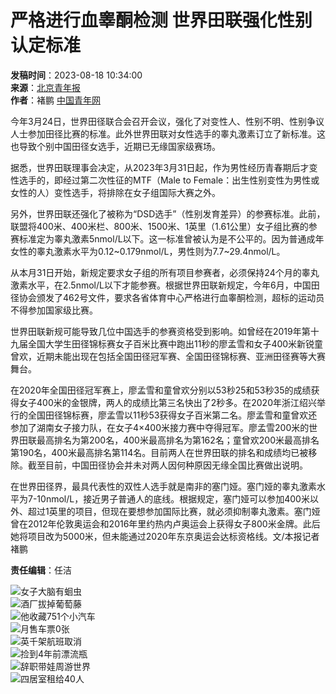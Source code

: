 # 严格进行血睾酮检测 世界田联强化性别认定标准

**发稿时间**：2023-08-18 10:34:00  
**来源**：[北京青年报](https://sports.cctv.com/2023/08/18/ARTIQ75GnZoHiyBygKTrOoI3230818.shtml?spm=C73465.PhvcG4VlqNFF.EoW8Ji0KUiOe.16)  
**作者**：褚鹏 [中国青年网](//www.youth.cn)  

今年3月24日，世界田径联合会召开会议，强化了对变性人、性别不明、性别争议人士参加田径比赛的标准。此外世界田联对女性选手的睾丸激素订立了新标准。这也导致个别中国田径女选手，近期已无缘国家级赛场。

据悉，世界田联理事会决定，从2023年3月31日起，作为男性经历青春期后才变性选手的，即经过第二次性征的MTF（Male to Female：出生性别变性为男性或女性的人）变性选手，将排除在女子组国际大赛之外。

另外，世界田联还强化了被称为“DSD选手”（性别发育差异）的参赛标准。此前，联盟将400米、400米栏、800米、1500米、1英里（1.61公里）女子组比赛的参赛标准定为睾丸激素5nmol/L以下。这一标准曾被认为是不公平的。因为普通成年女性的睾丸激素水平为0.12~0.179nmol/L，男性则为7.7~29.4nmol/L。

从本月31日开始，新规定要求女子组的所有项目参赛者，必须保持24个月的睾丸激素水平，在2.5nmol/L以下才能参赛。根据世界田联新规定，今年6月，中国田径协会颁发了462号文件，要求各省体育中心严格进行血睾酮检测，超标的运动员不得参加国家级比赛。

世界田联新规可能导致几位中国选手的参赛资格受到影响。如曾经在2019年第十九届全国大学生田径锦标赛女子百米比赛中跑出11秒的廖孟雪和女子400米新锐童曾欢，近期未能出现在包括全国田径冠军赛、全国田径锦标赛、亚洲田径赛等大赛舞台。

在2020年全国田径冠军赛上，廖孟雪和童曾欢分别以53秒25和53秒35的成绩获得女子400米的金银牌，两人的成绩比第三名快出了2秒多。在2020年浙江绍兴举行的全国田径锦标赛，廖孟雪以11秒53获得女子百米第二名。廖孟雪和童曾欢还参加了湖南女子接力队，在女子4×400米接力赛中夺得冠军。廖孟雪200米的世界田联最高排名为第200名，400米最高排名为第162名；童曾欢200米最高排名第190名，400米最高排名第114名。目前两人在世界田联的排名和成绩均已被移除。截至目前，中国田径协会并未对两人因何种原因无缘全国比赛做出说明。

在世界田径界，最具代表性的双性人选手就是南非的塞门娅。塞门娅的睾丸激素水平为7-10nmol/L，接近男子普通人的底线。根据规定，塞门娅可以参加400米以外、超过1英里的项目，但现在要想参加国际比赛，就必须抑制睾丸激素。塞门娅曾在2012年伦敦奥运会和2016年里约热内卢奥运会上获得女子800米金牌。此后她将项目改为5000米，但未能通过2020年东京奥运会达标资格线。文/本报记者褚鹏

**责任编辑**：任洁 

![女子大脑有蛔虫](https://t.m.youth.cn/magicimg/news.youth.cn/bx/tszh/202308/W020230830565302588839.png?resize=w_140,h_88)  
![酒厂拔掉葡萄藤](https://t.m.youth.cn/magicimg/news.youth.cn/bx/tszh/202308/W020230830564880273190.jpg?resize=w_140,h_88)  
![他收藏751个小汽车](https://t.m.youth.cn/magicimg/news.youth.cn/bx/tszh/202308/W020230823541150849068.jpg?resize=w_140,h_88)  
![月售车票0张](https://t.m.youth.cn/magicimg/news.youth.cn/bx/tszh/202308/W020230823540579850504.jpg?resize=w_140,h_88)  
![英千架航班取消](https://t.m.youth.cn/magicimg/news.youth.cn/bx/tsgzn/202308/W020230830566272602928.jpg?resize=w_140,h_88)  
![捡到4年前漂流瓶](https://t.m.youth.cn/magicimg/news.youth.cn/bx/tsgzn/202308/W020230830565776936704.png?resize=w_140,h_88)  
![辞职带娃周游世界](https://t.m.youth.cn/magicimg/news.youth.cn/bx/tsgzn/202308/W020230823542141176732.png?resize=w_140,h_88)  
![四居室租给40人](https://t.m.youth.cn/magicimg/news.youth.cn/bx/tsgzn/202308/W020230823541698756844.jpg?resize=w_140,h_88)  